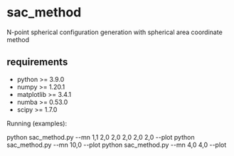 # sac_method
N-point spherical configuration generation with spherical area coordinate method

## requirements
- python >= 3.9.0
- numpy >= 1.20.1
- matplotlib >= 3.4.1
- numba >= 0.53.0
- scipy >= 1.7.0

Running (examples):

  python sac_method.py --mn 1,1 2,0 2,0 2,0 2,0 2,0 --plot
  python sac_method.py --mn 10,0 --plot
  python sac_method.py --mn 4,0 4,0 --plot
